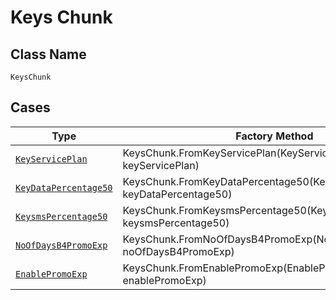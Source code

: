 
# Keys Chunk

## Class Name

`KeysChunk`

## Cases

| Type | Factory Method |
|  --- | --- |
| [`KeyServicePlan`](../../../doc/models/key-service-plan.md) | KeysChunk.FromKeyServicePlan(KeyServicePlan keyServicePlan) |
| [`KeyDataPercentage50`](../../../doc/models/key-data-percentage-50.md) | KeysChunk.FromKeyDataPercentage50(KeyDataPercentage50 keyDataPercentage50) |
| [`KeysmsPercentage50`](../../../doc/models/keysms-percentage-50.md) | KeysChunk.FromKeysmsPercentage50(KeysmsPercentage50 keysmsPercentage50) |
| [`NoOfDaysB4PromoExp`](../../../doc/models/no-of-days-b4-promo-exp.md) | KeysChunk.FromNoOfDaysB4PromoExp(NoOfDaysB4PromoExp noOfDaysB4PromoExp) |
| [`EnablePromoExp`](../../../doc/models/enable-promo-exp.md) | KeysChunk.FromEnablePromoExp(EnablePromoExp enablePromoExp) |

